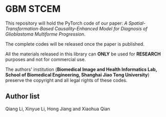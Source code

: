 # GBM STCEM

This repository will hold the PyTorch code of our paper: *A Spatial-Transformation-Based  Causality-Enhanced Model for Diagnosis of Glioblastoma Multiforme Progression*.

The complete codes will be released once the paper is published.

All the materials released in this library can **ONLY** be used for **RESEARCH** purposes and not for commercial use.

The authors' institution (**Biomedical Image and Health Informatics Lab, School of Biomedical Engineering, Shanghai Jiao Tong University**) preserve the copyright and all legal rights of these codes.

## Author list

Qiang Li, Xinyue Li, Hong Jiang and Xiaohua Qian
